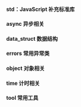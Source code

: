 #### std：JavaScript 补充标准库

#### async 异步相关

#### data_struct 数据结构

#### errors 常用异常类

#### object 对象相关

#### time 计时相关

#### tool 常用工具
